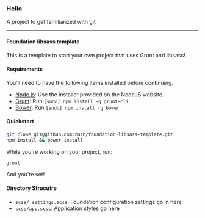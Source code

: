 ### Hello

A project to get familiarized with git

***


#### Foundation libsass template

This is a template to start your own project that uses Grunt and libsass!

#### Requirements

You'll need to have the following items installed before continuing.

  * [Node.js](http://nodejs.org): Use the installer provided on the NodeJS website.
  * [Grunt](http://gruntjs.com/): Run `[sudo] npm install -g grunt-cli`
  * [Bower](http://bower.io): Run `[sudo] npm install -g bower`

#### Quickstart

```bash
git clone git@github.com:zurb/foundation-libsass-template.git
npm install && bower install
```

While you're working on your project, run:

`grunt`

And you're set!

#### Directory Strucutre

  * `scss/_settings.scss`: Foundation configuration settings go in here
  * `scss/app.scss`: Application styles go here
